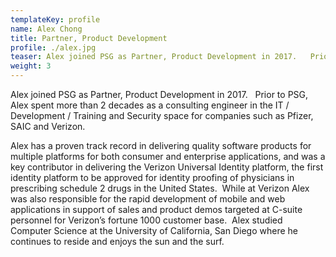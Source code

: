 ```yaml
---
templateKey: profile
name: Alex Chong
title: Partner, Product Development
profile: ./alex.jpg
teaser: Alex joined PSG as Partner, Product Development in 2017.   Prior to PSG, Alex spent more than 2 ecades as a consulting engineer in the IT / Development / Training and Security space for companies such as Pfizer, SAIC and Verizon.
weight: 3
---
```

Alex joined PSG as Partner, Product Development in 2017.   Prior to PSG, Alex
spent more than 2 decades as a consulting engineer in the IT / Development /
Training and Security space for companies such as Pfizer, SAIC and Verizon.

Alex has a proven track record in delivering quality software products for
multiple platforms for both consumer and enterprise applications, and was a
key contributor in delivering the Verizon Universal Identity platform, the
first identity platform to be approved for identity proofing of physicians in
prescribing schedule 2 drugs in the United States.  While at Verizon Alex was
also responsible for the rapid development of mobile and web applications in
support of sales and product demos targeted at C-suite personnel for Verizon’s
fortune 1000 customer base.  Alex studied Computer Science at the University
of California, San Diego where he continues to reside and enjoys the sun and
the surf.